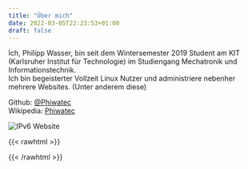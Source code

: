 ```yaml
---
title: "Über mich"
date: 2022-03-05T22:23:53+01:00
draft: false
---
```


Ich, Philipp Wasser, bin seit dem Wintersemester 2019 Student am KIT (Karlsruher Institut für Technologie) im Studiengang Mechatronik und Informationstechnik.  
Ich bin begeisterter Vollzeit Linux Nutzer und administriere nebenher mehrere Websites. (Unter anderem diese)  

Github: 
[@Phiwatec](https://github.com/Phiwatec)  
Wikipedia:
[Phiwatec](https://de.wikipedia.org/wiki/Benutzer:Phiwatec)  

![IPv6 Website](/v6.webp)  


{{< rawhtml >}}
  <!-- IPv6-test.com widget BEGIN -->
<script type="text/javascript">var _ipv6test_widget_style = {
border: "solid 1px #000",
font_size: "12px",
show_country_flags: true,
show_loading_anim: true,
ipv4_label_color: "#393",
ipv4_background_color: "#eee",
ipv6_label_color: "#339",
ipv6_background_color: "#ddd",
stats_position: "bottom",
stats_font_size: "10px",
stats_color: "#eee",
stats_color_v4: "#beb",
stats_color_v6: "#bbe",
stats_background_color: "#666"
}</script>
<div id="_ipv6test_widget" style="max-width:30em;display:none">loading <a href="https://ipv6-test.com/">IPv6 connection test</a> ...</div><script type="text/javascript" src="https://ipv6-test.com/api/widget.php?domain=referer" async="async"></script>
<!-- IPv6-test.com widget END -->
{{< /rawhtml >}}
